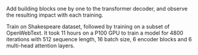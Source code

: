 Add building blocks one by one to the transformer decoder, and observe the resulting impact with each training.

Train on Shakespeare dataset, followed by training on a subset of OpenWebText. It took 11 hours on a P100 GPU to train a model for 4800 iterations with 512 sequence length, 16 batch size, 6 encoder blocks and 6 multi-head attention layers.